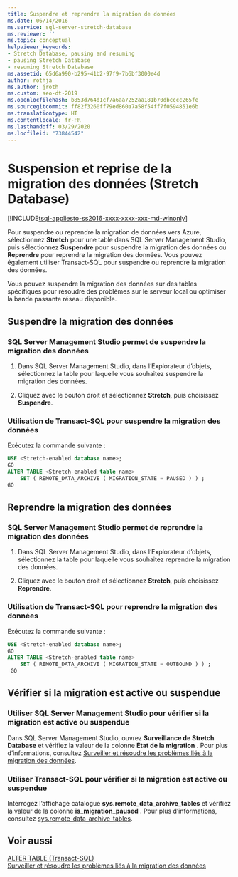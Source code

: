 ```yaml
---
title: Suspendre et reprendre la migration de données
ms.date: 06/14/2016
ms.service: sql-server-stretch-database
ms.reviewer: ''
ms.topic: conceptual
helpviewer_keywords:
- Stretch Database, pausing and resuming
- pausing Stretch Database
- resuming Stretch Database
ms.assetid: 65d6a990-b295-41b2-97f9-7b6bf3000e4d
author: rothja
ms.author: jroth
ms.custom: seo-dt-2019
ms.openlocfilehash: b853d764d1cf7a6aa7252aa181b70dbcccc265fe
ms.sourcegitcommit: ff82f3260ff79ed860a7a58f54ff7f0594851e6b
ms.translationtype: HT
ms.contentlocale: fr-FR
ms.lasthandoff: 03/29/2020
ms.locfileid: "73844542"
---
```

# <a name="pause-and-resume-data-migration-stretch-database"></a>Suspension et reprise de la migration des données (Stretch Database)
[!INCLUDE[tsql-appliesto-ss2016-xxxx-xxxx-xxx-md-winonly](../../includes/tsql-appliesto-ss2016-xxxx-xxxx-xxx-md-winonly.md)]


  Pour suspendre ou reprendre la migration de données vers Azure, sélectionnez **Stretch** pour une table dans SQL Server Management Studio, puis sélectionnez **Suspendre** pour suspendre la migration des données ou **Reprendre** pour reprendre la migration des données. Vous pouvez également utiliser Transact-SQL pour suspendre ou reprendre la migration des données.  
  
 Vous pouvez suspendre la migration des données sur des tables spécifiques pour résoudre des problèmes sur le serveur local ou optimiser la bande passante réseau disponible.  

## <a name="pause-data-migration"></a>Suspendre la migration des données  
  
### <a name="use-sql-server-management-studio-to-pause-data-migration"></a>SQL Server Management Studio permet de suspendre la migration des données  
  
1.  Dans SQL Server Management Studio, dans l’Explorateur d’objets, sélectionnez la table pour laquelle vous souhaitez suspendre la migration des données.  
  
2.  Cliquez avec le bouton droit et sélectionnez **Stretch**, puis choisissez **Suspendre**.  
  
### <a name="use-transact-sql-to-pause-data-migration"></a>Utilisation de Transact-SQL pour suspendre la migration des données  
 Exécutez la commande suivante :  
  
```sql  
USE <Stretch-enabled database name>;
GO
ALTER TABLE <Stretch-enabled table name>  
    SET ( REMOTE_DATA_ARCHIVE ( MIGRATION_STATE = PAUSED ) ) ;  
GO 
```  
  
## <a name="resume-data-migration"></a>Reprendre la migration des données  
  
### <a name="use-sql-server-management-studio-to-resume-data-migration"></a>SQL Server Management Studio permet de reprendre la migration des données  
  
1.  Dans SQL Server Management Studio, dans l’Explorateur d’objets, sélectionnez la table pour laquelle vous souhaitez reprendre la migration des données.  
  
2.  Cliquez avec le bouton droit et sélectionnez **Stretch**, puis choisissez **Reprendre**.  
  
### <a name="use-transact-sql-to-resume-data-migration"></a>Utilisation de Transact-SQL pour reprendre la migration des données  
 Exécutez la commande suivante :  
  
```sql  
USE <Stretch-enabled database name>;
GO
ALTER TABLE <Stretch-enabled table name>   
    SET ( REMOTE_DATA_ARCHIVE ( MIGRATION_STATE = OUTBOUND ) ) ;  
 GO
```  

## <a name="check-whether-migration-is-active-or-paused"></a>Vérifier si la migration est active ou suspendue

### <a name="use-sql-server-management-studio-to-check-whether-migration-is-active-or-paused"></a>Utiliser SQL Server Management Studio pour vérifier si la migration est active ou suspendue
Dans SQL Server Management Studio, ouvrez **Surveillance de Stretch Database** et vérifiez la valeur de la colonne **État de la migration** . Pour plus d’informations, consultez [Surveiller et résoudre les problèmes liés à la migration des données](../../sql-server/stretch-database/monitor-and-troubleshoot-data-migration-stretch-database.md).

### <a name="use-transact-sql-to-check-whether-migration-is-active-or-paused"></a>Utiliser Transact-SQL pour vérifier si la migration est active ou suspendue
Interrogez l’affichage catalogue **sys.remote_data_archive_tables** et vérifiez la valeur de la colonne **is_migration_paused** . Pour plus d’informations, consultez [sys.remote_data_archive_tables](../../relational-databases/system-catalog-views/stretch-database-catalog-views-sys-remote-data-archive-tables.md).

## <a name="see-also"></a>Voir aussi  
 [ALTER TABLE &#40;Transact-SQL&#41;](../../t-sql/statements/alter-table-transact-sql.md)  
[Surveiller et résoudre les problèmes liés à la migration des données](../../sql-server/stretch-database/monitor-and-troubleshoot-data-migration-stretch-database.md) 
  
